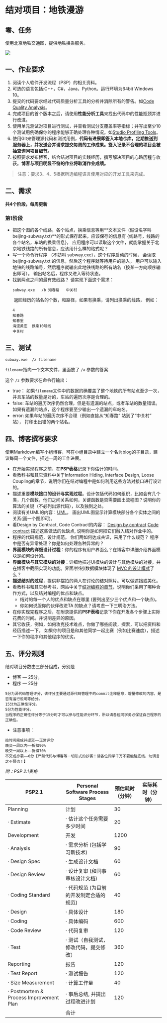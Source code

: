 # 结对项目：地铁漫游

## 零、任务

使用北京地铁交通图，提供地铁换乘服务。

![](https://www.bjsubway.com/subway/images/subway_map.jpg)

## 一、作业要求

1. 阅读个人软件开发流程（PSP）的相关资料。
2. 可选的语言包括:C++，C#，Java，Python。运行环境为64bit Windows 10。
3. 提交的代码要求经过代码质量分析工具的分析并消除所有的警告。如[Code Quality Analysis](http://msdn.microsoft.com/en-us/library/dd264897.aspx)。
4. 完成项目的首个版本之后，请使用**性能分析工具**来找出代码中的性能瓶颈并进行改进。
5. 使用单元测试对项目进行测试，并查看测试分支覆盖率等指标；并写出至少10个测试用例确保你的程序能够正确处理各种情况。如[Studio Profiling Tools](https://msdn.microsoft.com/en-us/library/mt210448.aspx)。
6. 使用Git来管理源代码和测试用例，**代码有进展即签入本地仓库，定期推送到服务器上，并发送合并请求提交每周的工作成果。签入记录不合理的项目会被抽查询问项目细节。**
7. 按照要求发布博客，结合结对项目的实践经历，撰写解决项目的心路历程与收获。**博客与项目明显不符的作业将取消作业成绩。**

> 注意：要求3、4、5根据所选编程语言使用对应的开发工具来完成。

## 二、需求

**共4个阶段，每周更新**

### 第1阶段

- 把这个图的各个线路，各个站点，换乘信息等用**文本文件  (假设名字叫 beijing-subway.txt)**的形式保存起来，应该保存的信息有 {线路号，线路的各个站名，车站的换乘信息}， 应用程序可以读取这个文件，就能掌握关于北京地铁线路的所有信息，应该用什么样的格式呢？
- 写一个命令行程序 （不妨叫 subway.exe），这个程序启动的时候， 会读取beijing-subway.txt 的信息，然后这个程序就等待用户的输入， 用户可以输入地铁的线路编号，然后程序就输出此地铁线路的所有站名（按某一方向顺序输出即可）。 输出站名后，程序又进入等待状态。
- 找到两点之间的最有效线路？ 请实现下面这个需求：

```
　　subway.exe   /b 知春路   中关村
```

　　返回经历的站名的个数，和路径，如果有换乘，请列出换乘的线路， 例如：

```
　　4
　　知春路
　　知春里
　　海淀黄庄  换乘10号线
　　中关村
```


## 三、测试

```
subway.exe  /z filename 
```

`filename`指向一个文本文件，里面放了 `/a` 参数的答案

这个 `/z` 参数要求在命令行输出：

- true： 如果`filename`文件中的数据的确覆盖了整个地铁的所有站点至少一次，并且车站的数量是对的，车站的遍历次序是合理的。
- false: 车站的遍历次序仍然合理，但是有遗漏的站点，或者车站的数量错误。 如果有遗漏的站点，这个程序要至少输出一个遗漏的车站名。
- error: 如果车站的遍历次序不合理（例如直接从“知春路” 站到了“中关村” 站）， 打印出出错的两个站名。

## 四、博客撰写要求

使用Markdown编写小组博客，可在小组目录中建立一个名为blog的子目录，建议每周一个文件，描述一周的工作进展。

- 在开始实现程序之前，在**PSP表格**记录下你估计的时间。
- 看教科书和其它资料中关于Information Hiding, Interface Design, Loose Coupling的章节，说明你们在结对编程中是如何利用这些方法对接口进行设计的。
- 描述重要**模块接口的设计与实现过程**。设计包括代码如何组织，比如会有几个类，几个函数，他们之间关系如何，关键函数是否需要画出流程图？说明你的算法的关键（不必列出源代码），以及独到之处。
- 阅读有关UML的内容：[UML](https://en.wikipedia.org/wiki/Unified_Modeling_Language)。 画出UML图显示计算模块部分各个实体之间的关系(画一个图即可)。
- 看Design by Contract, Code Contract的内容：
  [Design by contract](http://en.wikipedia.org/wiki/Design_by_contract)
  [Code contract](http://msdn.microsoft.com/en-us/devlabs/dd491992.aspx)
  描述这些做法的优缺点, 说明你是如何把它们融入结对作业中的。
- 程序的代码规范，设计规范。 你们两如何达成共识，采用了什么规范？ 程序中是否有异常处理？你是如何处理各种异常的？
- **界面模块的详细设计过程**：你的程序有用户界面么？在博客中详细介绍界面模块是如何设计的。
- **界面模块与其它模块的对接**：详细地描述UI模块的设计与其他模块的对接，并在博客中截图实现的功能。界面/控制/数据模块体现了 [MVC 的设计模式](https://en.wikipedia.org/wiki/Model–view–controller)了么？
- **描述结对的过程**，提供非摆拍的两人在讨论的结对照片。可以做遮挡或美化。
- 看教科书和其它参考书，网站中关于[结对编程的章节](http://www.cnblogs.com/xinz/archive/2011/08/07/2130332.html)，说明你们采用了哪种合作方式，以及结对编程的优点和缺点。
  - 结对的每一个人的优点和缺点在哪里 (要列出至少三个优点和一个缺点)。
  - 你如何说服你的伙伴改进TA 的缺点？请考虑一下三明治方法。 
- 在你实现完程序之后，在附录提供的**PSP表格**记录下你在开发各个步骤上实际花费的时间。并说明差异的原因。 
- 其它收获，例如，如何攻克技术难点，你做了哪些阅读，探索，可以把资料和经历描述一下。 如果你的项目是和其他同学一起比赛（例如比赛速度），描述一下你的程序和其他程序的优劣。 

## 五、评分规则

结对项目分数由三部分组成，分别是
* 博客 — 25分。
* 程序 — 25分

```
5分为源代码管理评分，该评分主要通过源代码管理中的commit注释信息，增量修改的内容，是否有运行说明等给分。
15分为正确性评分。
5分为性能评分。
当程序的正确性评分等于15分时才可以参与性能评分环节，所以请各位同学务必保证自己程序的正确性。
```

* 注意事项：
```
按时间完成并提交——正常评分
晚交一周以内——折扣90%
晚交一周以上——折扣70%
不交或抄袭——0分【严禁代码与博客等一切形式的抄袭！请各位同学千万不要触碰底线，勿谓言之不预也！】
```

*附：PSP 2.1表格*

| PSP2.1 | Personal Software Process Stages | 预估耗时（分钟） | 实际耗时（分钟） |
| --- | --- | --- | --- |
| Planning | 计划 | 30 |  |
| · Estimate | · 估计这个任务需要多少时间 | 20 |  |
| Development | 开发 | 1200 |  |
| · Analysis | · 需求分析 (包括学习新技术) | 90 |  |
| · Design Spec | · 生成设计文档 | 60 |  |
| · Design Review | · 设计复审 (和同事审核设计文档) | 60 |  |
| · Coding Standard | · 代码规范 (为目前的开发制定合适的规范) | 40 |  |
| · Design | · 具体设计 | 180 |  |
| · Coding | · 具体编码 | 600 |  |
| · Code Review | · 代码复审 | 120 |  |
| · Test | · 测试（自我测试，修改代码，提交修改） | 360 |  |
| Reporting | 报告 | 120 |  |
| · Test Report | · 测试报告 | 120 |  |
| · Size Measurement | · 计算工作量 | 40 |  |
| · Postmortem & Process Improvement Plan | · 事后总结, 并提出过程改进计划 | 120 |  |
|  | 合计 |  |  |



